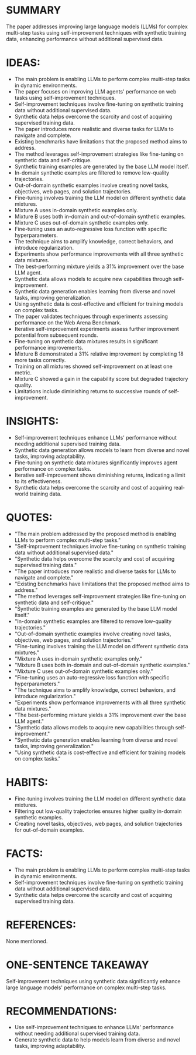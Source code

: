 # SUMMARY
The paper addresses improving large language models (LLMs) for complex multi-step tasks using self-improvement techniques with synthetic training data, enhancing performance without additional supervised data.

# IDEAS:
- The main problem is enabling LLMs to perform complex multi-step tasks in dynamic environments.
- The paper focuses on improving LLM agents' performance on web tasks using self-improvement techniques.
- Self-improvement techniques involve fine-tuning on synthetic training data without additional supervised data.
- Synthetic data helps overcome the scarcity and cost of acquiring supervised training data.
- The paper introduces more realistic and diverse tasks for LLMs to navigate and complete.
- Existing benchmarks have limitations that the proposed method aims to address.
- The method leverages self-improvement strategies like fine-tuning on synthetic data and self-critique.
- Synthetic training examples are generated by the base LLM model itself.
- In-domain synthetic examples are filtered to remove low-quality trajectories.
- Out-of-domain synthetic examples involve creating novel tasks, objectives, web pages, and solution trajectories.
- Fine-tuning involves training the LLM model on different synthetic data mixtures.
- Mixture A uses in-domain synthetic examples only.
- Mixture B uses both in-domain and out-of-domain synthetic examples.
- Mixture C uses out-of-domain synthetic examples only.
- Fine-tuning uses an auto-regressive loss function with specific hyperparameters.
- The technique aims to amplify knowledge, correct behaviors, and introduce regularization.
- Experiments show performance improvements with all three synthetic data mixtures.
- The best-performing mixture yields a 31% improvement over the base LLM agent.
- Synthetic data allows models to acquire new capabilities through self-improvement.
- Synthetic data generation enables learning from diverse and novel tasks, improving generalization.
- Using synthetic data is cost-effective and efficient for training models on complex tasks.
- The paper validates techniques through experiments assessing performance on the Web Arena Benchmark.
- Iterative self-improvement experiments assess further improvement potential from subsequent rounds.
- Fine-tuning on synthetic data mixtures results in significant performance improvements.
- Mixture B demonstrated a 31% relative improvement by completing 18 more tasks correctly.
- Training on all mixtures showed self-improvement on at least one metric.
- Mixture C showed a gain in the capability score but degraded trajectory quality.
- Limitations include diminishing returns to successive rounds of self-improvement.

# INSIGHTS:
- Self-improvement techniques enhance LLMs' performance without needing additional supervised training data.
- Synthetic data generation allows models to learn from diverse and novel tasks, improving adaptability.
- Fine-tuning on synthetic data mixtures significantly improves agent performance on complex tasks.
- Iterative self-improvement shows diminishing returns, indicating a limit to its effectiveness.
- Synthetic data helps overcome the scarcity and cost of acquiring real-world training data.

# QUOTES:
- "The main problem addressed by the proposed method is enabling LLMs to perform complex multi-step tasks."
- "Self-improvement techniques involve fine-tuning on synthetic training data without additional supervised data."
- "Synthetic data helps overcome the scarcity and cost of acquiring supervised training data."
- "The paper introduces more realistic and diverse tasks for LLMs to navigate and complete."
- "Existing benchmarks have limitations that the proposed method aims to address."
- "The method leverages self-improvement strategies like fine-tuning on synthetic data and self-critique."
- "Synthetic training examples are generated by the base LLM model itself."
- "In-domain synthetic examples are filtered to remove low-quality trajectories."
- "Out-of-domain synthetic examples involve creating novel tasks, objectives, web pages, and solution trajectories."
- "Fine-tuning involves training the LLM model on different synthetic data mixtures."
- "Mixture A uses in-domain synthetic examples only."
- "Mixture B uses both in-domain and out-of-domain synthetic examples."
- "Mixture C uses out-of-domain synthetic examples only."
- "Fine-tuning uses an auto-regressive loss function with specific hyperparameters."
- "The technique aims to amplify knowledge, correct behaviors, and introduce regularization."
- "Experiments show performance improvements with all three synthetic data mixtures."
- "The best-performing mixture yields a 31% improvement over the base LLM agent."
- "Synthetic data allows models to acquire new capabilities through self-improvement."
- "Synthetic data generation enables learning from diverse and novel tasks, improving generalization."
- "Using synthetic data is cost-effective and efficient for training models on complex tasks."

# HABITS:
- Fine-tuning involves training the LLM model on different synthetic data mixtures.
- Filtering out low-quality trajectories ensures higher quality in-domain synthetic examples.
- Creating novel tasks, objectives, web pages, and solution trajectories for out-of-domain examples.

# FACTS:
- The main problem is enabling LLMs to perform complex multi-step tasks in dynamic environments.
- Self-improvement techniques involve fine-tuning on synthetic training data without additional supervised data.
- Synthetic data helps overcome the scarcity and cost of acquiring supervised training data.

# REFERENCES:
None mentioned.

# ONE-SENTENCE TAKEAWAY
Self-improvement techniques using synthetic data significantly enhance large language models' performance on complex multi-step tasks.

# RECOMMENDATIONS:
- Use self-improvement techniques to enhance LLMs' performance without needing additional supervised training data.
- Generate synthetic data to help models learn from diverse and novel tasks, improving adaptability.